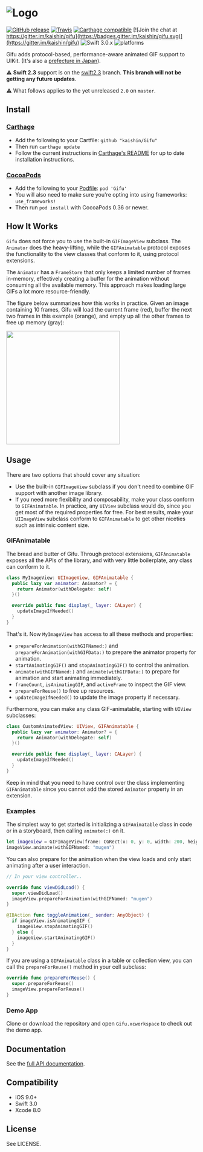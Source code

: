 # ![Logo](https://github.com/kaishin/Gifu/raw/master/header.gif)

[![GitHub release](https://img.shields.io/github/release/kaishin/Gifu.svg?maxAge=2592000)](https://github.com/kaishin/Gifu/releases/latest) [![Travis](https://travis-ci.org/kaishin/Gifu.svg?branch=master)](https://travis-ci.org/kaishin/Gifu) [![Carthage compatible](https://img.shields.io/badge/Carthage-compatible-4BC51D.svg?style=flat)](https://github.com/Carthage/Carthage) [![Join the chat at https://gitter.im/kaishin/gifu](https://badges.gitter.im/kaishin/gifu.svg)](https://gitter.im/kaishin/gifu) ![Swift 3.0.x](https://img.shields.io/badge/Swift-3.0.x-orange.svg) ![platforms](https://img.shields.io/badge/platforms-iOS-lightgrey.svg)

Gifu adds protocol-based, performance-aware animated GIF support to UIKit. (It's also a [prefecture in Japan](https://goo.gl/maps/CCeAc)).

⚠ **Swift 2.3** support is on the [swift2.3](https://github.com/kaishin/Gifu/tree/swift2.3) branch. **This branch will not be getting any future updates**.

⚠ What follows applies to the yet unreleased `2.0` on `master`.

## Install

### [Carthage](https://github.com/Carthage/Carthage)

- Add the following to your Cartfile: `github "kaishin/Gifu"`
- Then run `carthage update`
- Follow the current instructions in [Carthage's README][carthage-installation]
for up to date installation instructions.

[carthage-installation]: https://github.com/Carthage/Carthage#adding-frameworks-to-an-application

### [CocoaPods](http://cocoapods.org)

- Add the following to your [Podfile](http://guides.cocoapods.org/using/the-podfile.html): `pod 'Gifu'`
- You will also need to make sure you're opting into using frameworks: `use_frameworks!`
- Then run `pod install` with CocoaPods 0.36 or newer.

## How It Works

`Gifu` does not force you to use the built-in `GIFImageView` subclass. The `Animator` does the heavy-lifting, while the `GIFAnimatable` protocol exposes the functionality to the view classes that conform to it, using protocol extensions.

The `Animator` has a `FrameStore` that only keeps a limited number of frames in-memory, effectively creating a buffer for the animation without consuming all the available memory. This approach makes loading large GIFs a lot more resource-friendly.

The figure below summarizes how this works in practice. Given an image
containing 10 frames, Gifu will load the current frame (red), buffer the next two frames in this example (orange), and empty up all the other frames to free up memory (gray):

<img src="https://db.tt/ZLfx23hg" width="300" />

## Usage

There are two options that should cover any situation:

- Use the built-in `GIFImageView` subclass if you don't need to combine GIF support with another image library.
- If you need more flexibility and composability, make your class conform to `GIFAnimatable`. In practice, any `UIView` subclass would do, since you get most of the required properties for free. For best results, make your `UIImageView` subclass conform to `GIFAnimatable` to get other niceties such as intrinsic content size.

### GIFAnimatable

The bread and butter of Gifu. Through protocol extensions, `GIFAnimatable` exposes all the APIs of the library, and with very little boilerplate, any class can conform to it.

~~~swift
class MyImageView: UIImageView, GIFAnimatable {
  public lazy var animator: Animator? = {
    return Animator(withDelegate: self)
  }()

  override public func display(_ layer: CALayer) {
    updateImageIfNeeded()
  }
}
~~~

That's it. Now `MyImageView` has access to all these methods and properties:

- `prepareForAnimation(withGIFNamed:)` and `prepareForAnimation(withGIFData:)` to prepare the animator property for animation.
- `startAnimatingGIF()` and `stopAnimatingGIF()` to control the animation.
- `animate(withGIFNamed:)` and `animate(withGIFData:)` to prepare for animation and start animating immediately.
- `frameCount`, `isAnimatingGIF`, and `activeFrame` to inspect the GIF view.
- `prepareForReuse()` to free up resources.
- `updateImageIfNeeded()` to update the image property if necessary.

Furthermore, you can make any class GIF-animatable, starting with `UIView` subclasses:

~~~swift
class CustomAnimatedView: UIView, GIFAnimatable {
  public lazy var animator: Animator? = {
    return Animator(withDelegate: self)
  }()

  override public func display(_ layer: CALayer) {
    updateImageIfNeeded()
  }
}
~~~

Keep in mind that you need to have control over the class implementing `GIFAnimatable` since you cannot add the stored `Animator` property in an extension.

### Examples

The simplest way to get started is initializing a `GIFAnimatable` class in code or in a storyboard, then calling `animate(:)` on it.

~~~swift
let imageView = GIFImageView(frame: CGRect(x: 0, y: 0, width: 200, height: 100))
imageView.animate(withGIFNamed: "mugen")
~~~

You can also prepare for the animation when the view loads and only start animating after a user interaction.

~~~swift
// In your view controller..

override func viewDidLoad() {
  super.viewDidLoad()
  imageView.prepareForAnimation(withGIFNamed: "mugen")
}

@IBAction func toggleAnimation(_ sender: AnyObject) {
  if imageView.isAnimatingGIF {
    imageView.stopAnimatingGIF()
  } else {
    imageView.startAnimatingGIF()
  }
}
~~~

If you are using a `GIFAnimatable` class in a table or collection view, you can call the `prepareForReuse()` method in your cell subclass:

~~~swift
override func prepareForReuse() {
  super.prepareForReuse()
  imageView.prepareForReuse()
}
~~~

### Demo App

Clone or download the repository and open `Gifu.xcworkspace` to check out the demo app.

## Documentation

See the [full API documentation](http://kaishin.github.io/Gifu/).


## Compatibility

- iOS 9.0+
- Swift 3.0
- Xcode 8.0

## License

See LICENSE.
